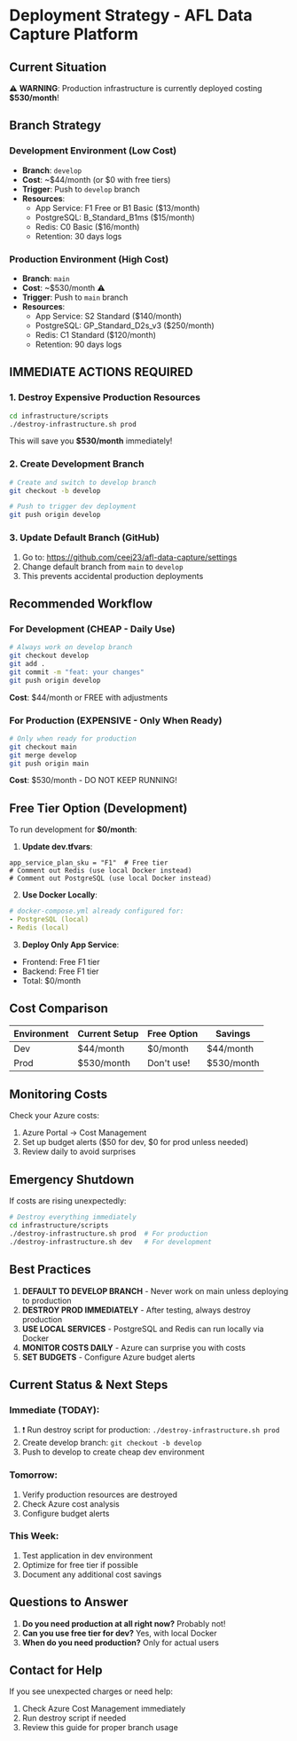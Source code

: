# Deployment Strategy - AFL Data Capture Platform

## Current Situation
⚠️ **WARNING**: Production infrastructure is currently deployed costing **$530/month**!

## Branch Strategy

### Development Environment (Low Cost)
- **Branch**: `develop`
- **Cost**: ~$44/month (or $0 with free tiers)
- **Trigger**: Push to `develop` branch
- **Resources**:
  - App Service: F1 Free or B1 Basic ($13/month)
  - PostgreSQL: B_Standard_B1ms ($15/month)
  - Redis: C0 Basic ($16/month)
  - Retention: 30 days logs

### Production Environment (High Cost)
- **Branch**: `main`
- **Cost**: ~$530/month ⚠️
- **Trigger**: Push to `main` branch
- **Resources**:
  - App Service: S2 Standard ($140/month)
  - PostgreSQL: GP_Standard_D2s_v3 ($250/month)
  - Redis: C1 Standard ($120/month)
  - Retention: 90 days logs

## IMMEDIATE ACTIONS REQUIRED

### 1. Destroy Expensive Production Resources
```bash
cd infrastructure/scripts
./destroy-infrastructure.sh prod
```
This will save you **$530/month** immediately!

### 2. Create Development Branch
```bash
# Create and switch to develop branch
git checkout -b develop

# Push to trigger dev deployment
git push origin develop
```

### 3. Update Default Branch (GitHub)
1. Go to: https://github.com/ceej23/afl-data-capture/settings
2. Change default branch from `main` to `develop`
3. This prevents accidental production deployments

## Recommended Workflow

### For Development (CHEAP - Daily Use)
```bash
# Always work on develop branch
git checkout develop
git add .
git commit -m "feat: your changes"
git push origin develop
```
**Cost**: $44/month or FREE with adjustments

### For Production (EXPENSIVE - Only When Ready)
```bash
# Only when ready for production
git checkout main
git merge develop
git push origin main
```
**Cost**: $530/month - DO NOT KEEP RUNNING!

## Free Tier Option (Development)

To run development for **$0/month**:

1. **Update dev.tfvars**:
```hcl
app_service_plan_sku = "F1"  # Free tier
# Comment out Redis (use local Docker instead)
# Comment out PostgreSQL (use local Docker instead)
```

2. **Use Docker Locally**:
```yaml
# docker-compose.yml already configured for:
- PostgreSQL (local)
- Redis (local)
```

3. **Deploy Only App Service**:
- Frontend: Free F1 tier
- Backend: Free F1 tier
- Total: $0/month

## Cost Comparison

| Environment | Current Setup | Free Option | Savings |
|------------|--------------|-------------|---------|
| Dev | $44/month | $0/month | $44/month |
| Prod | $530/month | Don't use! | $530/month |

## Monitoring Costs

Check your Azure costs:
1. Azure Portal → Cost Management
2. Set up budget alerts ($50 for dev, $0 for prod unless needed)
3. Review daily to avoid surprises

## Emergency Shutdown

If costs are rising unexpectedly:
```bash
# Destroy everything immediately
cd infrastructure/scripts
./destroy-infrastructure.sh prod  # For production
./destroy-infrastructure.sh dev   # For development
```

## Best Practices

1. **DEFAULT TO DEVELOP BRANCH** - Never work on main unless deploying to production
2. **DESTROY PROD IMMEDIATELY** - After testing, always destroy production
3. **USE LOCAL SERVICES** - PostgreSQL and Redis can run locally via Docker
4. **MONITOR COSTS DAILY** - Azure can surprise you with costs
5. **SET BUDGETS** - Configure Azure budget alerts

## Current Status & Next Steps

### Immediate (TODAY):
1. ❗ Run destroy script for production: `./destroy-infrastructure.sh prod`
2. Create develop branch: `git checkout -b develop`
3. Push to develop to create cheap dev environment

### Tomorrow:
1. Verify production resources are destroyed
2. Check Azure cost analysis
3. Configure budget alerts

### This Week:
1. Test application in dev environment
2. Optimize for free tier if possible
3. Document any additional cost savings

## Questions to Answer

1. **Do you need production at all right now?** Probably not!
2. **Can you use free tier for dev?** Yes, with local Docker
3. **When do you need production?** Only for actual users

## Contact for Help

If you see unexpected charges or need help:
1. Check Azure Cost Management immediately
2. Run destroy script if needed
3. Review this guide for proper branch usage